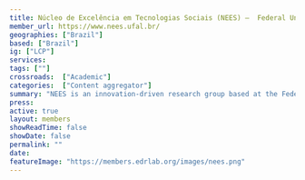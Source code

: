 ```yaml
---
title: Núcleo de Excelência em Tecnologias Sociais (NEES) –  Federal University of Alagoas
member_url: https://www.nees.ufal.br/
geographies: ["Brazil"]
based: ["Brazil"]
ig: ["LCP"] 
services: 
tags: [""]
crossroads:  ["Academic"] 
categories:  ["Content aggregator"] 
summary: "NEES is an innovation-driven research group based at the Federal University of Alagoas, Brazil. We specialize in developing and implementing data-driven strategies to facilitate the digital transformation of the public educational sector. In collaboration with the FNDE (National Development Fund) and MEC (Ministry of Education), we tackle the specific challenges associated with the adoption and production of digital textbooks within the PNLD (National Textbook Program), aiming to enhance educational resources nationwide."
press:
active: true
layout: members
showReadTime: false
showDate: false
permalink: ""
date: 
featureImage: "https://members.edrlab.org/images/nees.png"
---
```

